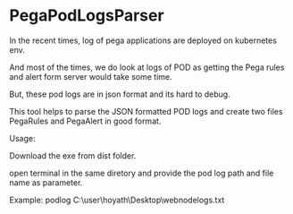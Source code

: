 # PegaPodLogsParser

In the recent times, log of pega applications are deployed on kubernetes env.

And most of the times, we do look at logs of POD as getting the Pega rules and alert form server would take some time.

But, these pod logs are in json format and its hard to debug. 

This tool helps to parse the JSON formatted POD logs and create two files PegaRules and PegaAlert in good format.

Usage:

Download the exe from dist folder.

open terminal in the same diretory and provide the pod log path and file name as parameter.

Example: podlog C:\user\hoyath\Desktop\webnodelogs.txt
